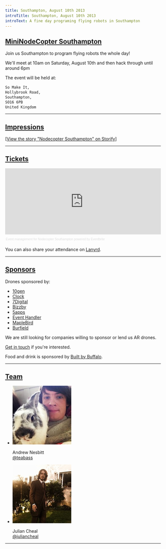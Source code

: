 ```yaml
---
title: Southampton, August 10th 2013
introTitle: Southampton, August 10th 2013
introText: A fine day programing flying robots in Southampton
---
```


<h2 id="intro"><a href="#intro">MiniNodeCopter Southampton</a></h2>

Join us Southampton to program flying robots the whole day!

We'll meet at 10am on Saturday, August 10th and then hack through until around 6pm

The event will be held at:

```
So Make It,
Hollybrook Road,
Southampton,
SO16 6PB
United Kingdom
```

<hr>

<h2 id="impressions"><a href="#impressions">Impressions</a></h2>

<script src="//storify.com/teabass/nodecopter-southampton.js"></script><noscript>[<a href="//storify.com/teabass/nodecopter-southampton" target="_blank">View the story "Nodecopter Southampton" on Storify</a>]</noscript>

<hr>

<h2 id="tickets"><a href="#tickets">Tickets</a></h2>

<div style="width:100%; text-align:left;" ><iframe  src="https://www.eventbrite.com/tickets-external?eid=7237975981&ref=etckt&v=2" frameborder="0" height="214" width="100%" vspace="0" hspace="0" marginheight="5" marginwidth="5" scrolling="auto" allowtransparency="true"></iframe><div style="font-family:Helvetica, Arial; font-size:10px; padding:5px 0 5px; margin:2px; width:100%; text-align:left;" ><a style="color:#ddd; text-decoration:none;" target="_blank" href="http://www.eventbrite.com/r/etckt">Event management</a><span style="color:#ddd;"> for </span><a style="color:#ddd; text-decoration:none;" target="_blank" href="http://nodecopter-soton.eventbrite.com?ref=etckt">Nodecopter Southampton</a> <span style="color:#ddd;">powered by</span> <a style="color:#ddd; text-decoration:none;" target="_blank" href="http://www.eventbrite.com?ref=etckt">Eventbrite</a></div></div>

<p>You can also share your attendance on <a href='http://lanyrd.com/2013/nodecopter-southampton'>Lanyrd</a>.</p>

<hr>

<h2 id="sponsors"><a href="#sponsors">Sponsors</a></h2>

Drones sponsored by:

<ul>
  <li><a href="http://www.10gen.com/">10gen</a></li>
  <li><a href="http://clock.co.uk/">Clock</a></li>
  <li><a href="http://www.7digital.com/">7Digital</a></li>
  <li><a href="http://www.bizzby.com/">Bizzby</a></li>
  <li><a href='https://5apps.com'>5apps</a></li>
  <li><a href='http://eventhandler.co.uk/'>Event Handler</a></li>
  <li><a href='http://www.maplebird.com/'>MapleBird</a></li>
  <li><a href='http://burfieldcreative.co.uk/'>Burfield</a></li>
</ul>

We are still looking for companies willing to sponsor or lend us AR drones.

<a href="mailto:andrewnez@gmail.com">Get in touch</a> if you're interested.

Food and drink is sponsored by <a href="http://builtbybuffalo.com/">Built by Buffalo</a>.

<hr>

<h2 id="team"><a href="#team">Team</a></h2>

<ul class="team">
  <li>
    <img src="/img/team/andrew_nesbitt.jpg">
    <p>
      Andrew Nesbitt<br>
      <a href="https://twitter.com/teabass">@teabass</a>
    </p>
  </li>
  <li>
    <img src="/img/team/julian_cheal.jpg">
    <p>
      Julian Cheal<br>
      <a href="https://twitter.com/juliancheal">@juliancheal</a>
    </p>
  </li>
</ul>

<hr>
